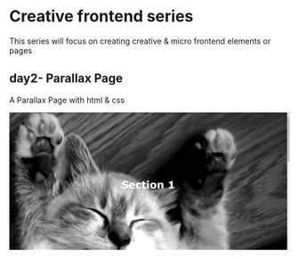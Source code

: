 # Creative frontend series

This series will focus on creating creative & micro frontend elements or pages

## day2- Parallax Page

A Parallax Page with html & css

![Test Image 3](/preview.gif)

